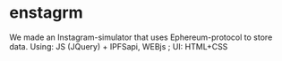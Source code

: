 # enstagrm

We made an Instagram-simulator that uses Ephereum-protocol to store data.
Using: JS (JQuery) + IPFSapi, WEBjs ; UI: HTML+CSS
